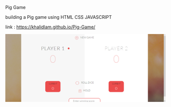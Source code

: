 Pig Game

building a Pig game using HTML CSS JAVASCRIPT

link : https://khalidlam.github.io/Pig-Game/

![alt text](https://github.com/KhalidLam/Pig-Game/blob/master/Pig-Game.png)
